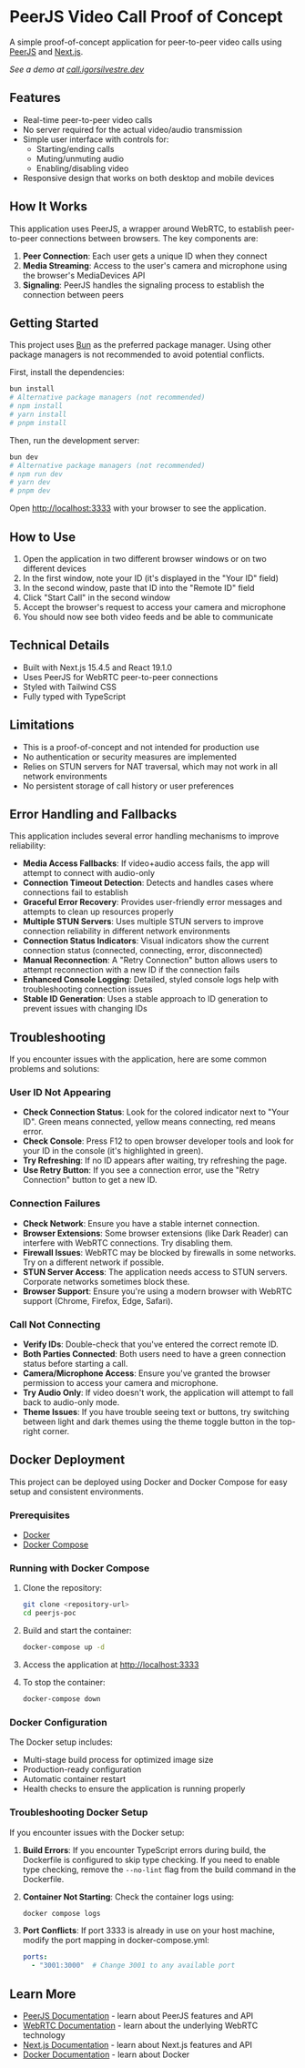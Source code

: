 # PeerJS Video Call Proof of Concept

A simple proof-of-concept application for peer-to-peer video calls using [PeerJS](https://peerjs.com/) and [Next.js](https://nextjs.org).

_See a demo at [call.igorsilvestre.dev](call.igorsilvestre.dev)_

## Features

- Real-time peer-to-peer video calls
- No server required for the actual video/audio transmission
- Simple user interface with controls for:
  - Starting/ending calls
  - Muting/unmuting audio
  - Enabling/disabling video
- Responsive design that works on both desktop and mobile devices

## How It Works

This application uses PeerJS, a wrapper around WebRTC, to establish peer-to-peer connections between browsers. The key components are:

1. **Peer Connection**: Each user gets a unique ID when they connect
2. **Media Streaming**: Access to the user's camera and microphone using the browser's MediaDevices API
3. **Signaling**: PeerJS handles the signaling process to establish the connection between peers

## Getting Started

This project uses [Bun](https://bun.sh/) as the preferred package manager. Using other package managers is not recommended to avoid potential conflicts.

First, install the dependencies:

```bash
bun install
# Alternative package managers (not recommended)
# npm install
# yarn install
# pnpm install
```

Then, run the development server:

```bash
bun dev
# Alternative package managers (not recommended)
# npm run dev
# yarn dev
# pnpm dev
```

Open [http://localhost:3333](http://localhost:3333) with your browser to see the application.

## How to Use

1. Open the application in two different browser windows or on two different devices
2. In the first window, note your ID (it's displayed in the "Your ID" field)
3. In the second window, paste that ID into the "Remote ID" field
4. Click "Start Call" in the second window
5. Accept the browser's request to access your camera and microphone
6. You should now see both video feeds and be able to communicate

## Technical Details

- Built with Next.js 15.4.5 and React 19.1.0
- Uses PeerJS for WebRTC peer-to-peer connections
- Styled with Tailwind CSS
- Fully typed with TypeScript

## Limitations

- This is a proof-of-concept and not intended for production use
- No authentication or security measures are implemented
- Relies on STUN servers for NAT traversal, which may not work in all network environments
- No persistent storage of call history or user preferences

## Error Handling and Fallbacks

This application includes several error handling mechanisms to improve reliability:

- **Media Access Fallbacks**: If video+audio access fails, the app will attempt to connect with audio-only
- **Connection Timeout Detection**: Detects and handles cases where connections fail to establish
- **Graceful Error Recovery**: Provides user-friendly error messages and attempts to clean up resources properly
- **Multiple STUN Servers**: Uses multiple STUN servers to improve connection reliability in different network environments
- **Connection Status Indicators**: Visual indicators show the current connection status (connected, connecting, error, disconnected)
- **Manual Reconnection**: A "Retry Connection" button allows users to attempt reconnection with a new ID if the connection fails
- **Enhanced Console Logging**: Detailed, styled console logs help with troubleshooting connection issues
- **Stable ID Generation**: Uses a stable approach to ID generation to prevent issues with changing IDs

## Troubleshooting

If you encounter issues with the application, here are some common problems and solutions:

### User ID Not Appearing
- **Check Connection Status**: Look for the colored indicator next to "Your ID". Green means connected, yellow means connecting, red means error.
- **Check Console**: Press F12 to open browser developer tools and look for your ID in the console (it's highlighted in green).
- **Try Refreshing**: If no ID appears after waiting, try refreshing the page.
- **Use Retry Button**: If you see a connection error, use the "Retry Connection" button to get a new ID.

### Connection Failures
- **Check Network**: Ensure you have a stable internet connection.
- **Browser Extensions**: Some browser extensions (like Dark Reader) can interfere with WebRTC connections. Try disabling them.
- **Firewall Issues**: WebRTC may be blocked by firewalls in some networks. Try on a different network if possible.
- **STUN Server Access**: The application needs access to STUN servers. Corporate networks sometimes block these.
- **Browser Support**: Ensure you're using a modern browser with WebRTC support (Chrome, Firefox, Edge, Safari).

### Call Not Connecting
- **Verify IDs**: Double-check that you've entered the correct remote ID.
- **Both Parties Connected**: Both users need to have a green connection status before starting a call.
- **Camera/Microphone Access**: Ensure you've granted the browser permission to access your camera and microphone.
- **Try Audio Only**: If video doesn't work, the application will attempt to fall back to audio-only mode.
- **Theme Issues**: If you have trouble seeing text or buttons, try switching between light and dark themes using the theme toggle button in the top-right corner.

## Docker Deployment

This project can be deployed using Docker and Docker Compose for easy setup and consistent environments.

### Prerequisites

- [Docker](https://docs.docker.com/get-docker/)
- [Docker Compose](https://docs.docker.com/compose/install/)

### Running with Docker Compose

1. Clone the repository:
   ```bash
   git clone <repository-url>
   cd peerjs-poc
   ```

2. Build and start the container:
   ```bash
   docker-compose up -d
   ```

3. Access the application at [http://localhost:3333](http://localhost:3333)

4. To stop the container:
   ```bash
   docker-compose down
   ```

### Docker Configuration

The Docker setup includes:
- Multi-stage build process for optimized image size
- Production-ready configuration
- Automatic container restart
- Health checks to ensure the application is running properly

### Troubleshooting Docker Setup

If you encounter issues with the Docker setup:

1. **Build Errors**: If you encounter TypeScript errors during build, the Dockerfile is configured to skip type checking. If you need to enable type checking, remove the `--no-lint` flag from the build command in the Dockerfile.

2. **Container Not Starting**: Check the container logs using:
   ```bash
   docker compose logs
   ```

3. **Port Conflicts**: If port 3333 is already in use on your host machine, modify the port mapping in docker-compose.yml:
   ```yaml
   ports:
     - "3001:3000"  # Change 3001 to any available port
   ```

## Learn More

- [PeerJS Documentation](https://peerjs.com/docs) - learn about PeerJS features and API
- [WebRTC Documentation](https://webrtc.org/) - learn about the underlying WebRTC technology
- [Next.js Documentation](https://nextjs.org/docs) - learn about Next.js features and API
- [Docker Documentation](https://docs.docker.com/) - learn about Docker
